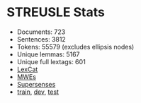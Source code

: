 STREUSLE Stats
==============

* Documents:                723
* Sentences:               3812
* Tokens:                 55579 (excludes ellipsis nodes)
* Unique lemmas:           5167
* Unique full lextags:      601
* [LexCat](LEXCAT.txt)
* [MWEs](MWES.txt)
* [Supersenses](SUPERSENSES.txt)
* [train](train/STATS.md), [dev](dev/STATS.md), [test](test/STATS.md)

